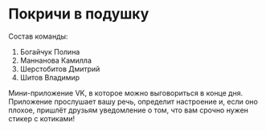 # Покричи в подушку

Состав команды:
1. Богайчук Полина
2. Маннанова Камилла
3. Шерстобитов Дмитрий
4. Шитов Владимир

Мини-приложение VK, в которое можно выговориться в конце дня. Приложение прослушает вашу речь, определит настроение и, если оно плохое, пришлёт друзьям уведомление о том, что вам срочно нужен стикер с котиками!
